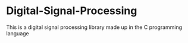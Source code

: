 # Digital-Signal-Processing
This is a digital signal processing library made up in the C programming language
